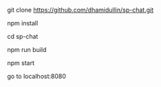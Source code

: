 git clone https://github.com/dhamidullin/sp-chat.git

npm install

cd sp-chat

npm run build

npm start


go to localhost:8080
